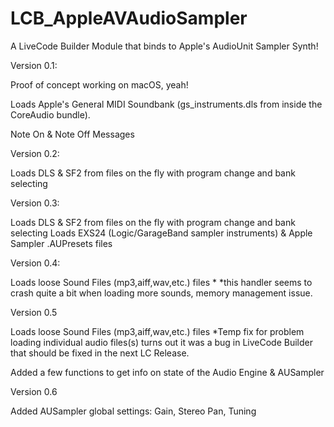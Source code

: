 # LCB_AppleAVAudioSampler
A LiveCode Builder Module that binds to Apple's AudioUnit Sampler Synth!

Version 0.1:

Proof of concept working on macOS, yeah!

Loads Apple's General MIDI Soundbank (gs_instruments.dls from inside the CoreAudio bundle).

Note On & Note Off Messages

Version 0.2:

Loads DLS & SF2 from files on the fly with program change and bank selecting

Version 0.3:

Loads DLS & SF2 from files on the fly with program change and bank selecting
Loads EXS24 (Logic/GarageBand sampler instruments) & Apple Sampler .AUPresets files

Version 0.4:

Loads loose Sound Files (mp3,aiff,wav,etc.) files *
*this handler seems to crash quite a bit when loading more sounds, memory management issue.

Version 0.5

Loads loose Sound Files (mp3,aiff,wav,etc.) files *Temp fix for problem loading individual audio files(s) turns out it was a bug in LiveCode Builder that should be fixed in the next LC Release.

Added a few functions to get info on state of the Audio Engine & AUSampler

Version 0.6

Added AUSampler global settings: Gain, Stereo Pan, Tuning
